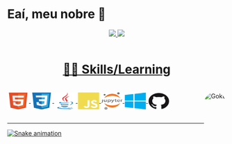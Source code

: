 <h1>Eaí, meu nobre 👋</h1>

<div align="center">
  <a href="https://github.com/L0rdSaiyan">
   
  <img height="180em" src="https://github-readme-stats.vercel.app/api?username=L0rdSaiyan&show_icons=true&theme=radical&include_all_commits=true&count_private=true"/>
  <img height="180em" src="https://github-readme-stats.vercel.app/api/top-langs/?username=L0rdSaiyan&layout=compact&langs_count=7&theme=radical"/>
    </div>
    
  <br>
  
  <h1 align="center">👨‍💻 Skills/Learning</h1>

  
  <div style="display: inline_block"><br>
    
    
  <img align="center" alt="Lordjv-HTML" title="HTML 5" height="40" width="50" src="https://raw.githubusercontent.com/devicons/devicon/master/icons/html5/html5-original.svg">
  <img align="center" alt="Lordjv-CSS" title="CSS 3" height="40" width="50" src="https://raw.githubusercontent.com/devicons/devicon/master/icons/css3/css3-original.svg">
  <img align="center" alt="Lordjv-java" title="Java" height="40" width="50" src="https://raw.githubusercontent.com/devicons/devicon/master/icons/java/java-original.svg">
  <img align="center" alt="Lordjv-Js" title="JavaScript" height="40" width="50" src="https://raw.githubusercontent.com/devicons/devicon/master/icons/javascript/javascript-plain.svg">
  <img align="center" alt="Lordjv-jupyter" title="Jupyter" height="40" width="50" src="https://raw.githubusercontent.com/devicons/devicon/master/icons/jupyter/jupyter-original-wordmark.svg">
  <img align="center" alt="Lordjv-windows10" title="Windows 10" height="40" width="50" src="https://raw.githubusercontent.com/devicons/devicon/master/icons/windows8/windows8-original.svg">  
  <img align="center" alt="Lordjv-github" title="Github" height="40" width="50" src="https://raw.githubusercontent.com/devicons/devicon/master/icons/github/github-original.svg">
  
  <img align="right" alt="Goku" height="150" style="border-radius:50px;" src="https://cdn.discordapp.com/attachments/785669534383079454/785669819759984710/giphy_2.gif">
</div>
   
  <br>
      
 
  <hr>
  
  
    
  
  <div> 
  
  ![Snake animation](https://github.com/L0rdSaiyan/L0rdSaiyan/blob/output/github-contribution-grid-snake.svg)
 
</div>
